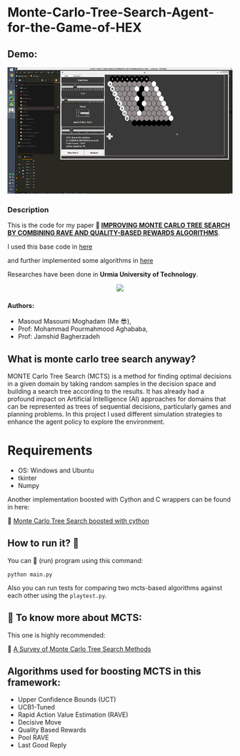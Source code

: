 # Monte-Carlo-Tree-Search-Agent-for-the-Game-of-HEX

## Demo:

![Demo of MCTS General Game Player](resources/demo.gif) 

### Description
This is the code for my paper **:link: [IMPROVING MONTE CARLO TREE SEARCH BY COMBINING 
RAVE AND QUALITY-BASED REWARDS ALGORITHMS](https://www.civilica.com/Paper-CONFITC04-CONFITC04_172.html)**.

I used this base code in [here](https://github.com/kenjyoung/mopyhex)

and further implemented some algorithms in [here](https://github.com/masouduut94/MCTS-agent-cythonized)

Researches have been done in **Urmia University of Technology**.
<p align="center">

<img src="https://github.com/masouduut94/MCTS-agent-python/blob/master/image/uut_3.jpg">
    
</p>

#### Authors: 
- Masoud Masoumi Moghadam (Me :sunglasses:), 
- Prof: Mohammad Pourmahmood Aghababa, 
- Prof: Jamshid Bagherzadeh

## What is monte carlo tree search anyway?
MONTE Carlo Tree Search (MCTS) is a method for finding optimal decisions in a given domain by
taking random samples in the decision space and building a search tree according to the results.
It has already had a profound impact on Artificial Intelligence (AI) approaches for domains that
can be represented as trees of sequential decisions, particularly games and planning problems. 
In this project I used different simulation strategies to enhance the agent policy to explore the environment.

# Requirements
- OS: Windows  and Ubuntu
- tkinter
- Numpy

Another implementation boosted with Cython and C wrappers can be found in here:

:link: [Monte Carlo Tree Search boosted with cython](https://github.com/masouduut94/MCTS-agent-cythonized)
## How to run it? :running:

You can :running: (run) program using this command:

    python main.py

Also you can run tests for comparing two mcts-based algorithms against 
each other using the `playtest.py`.

## :closed_book: To know more about MCTS:

This one is highly recommended: 

:link: [A Survey of Monte Carlo Tree Search Methods](http://ieeexplore.ieee.org/abstract/document/6145622/)

## Algorithms used for boosting MCTS in this framework: 

- Upper Confidence Bounds (UCT)
- UCB1-Tuned
- Rapid Action Value Estimation (RAVE)
- Decisive Move 
- Quality Based Rewards
- Pool RAVE
- Last Good Reply
